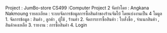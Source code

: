 Project : JumBo-store
CS499 :Computer Project 2
จัดทำโดย : Angkana Nakmoung
รายละเอียด : ระบบจัดการข้อมูลการซื้อสินค้าของร้านจัมโบ้  โดยแบ่งงานเป็น 4 โมดูล
            1. จัดการข้อมูล : สินค้า , ลูกค้า , ผู้ใช้ , ร้านค้า
            2. จัดการการซื้อสินค้า : ใบสั่งซื้อ , จำแนกสินค้า , สินค้าคงเหลือ
            3. รายงาน : การซื้อสินค้า 
            4. Login
